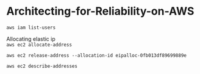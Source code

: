 # Architecting-for-Reliability-on-AWS

`aws iam list-users`  

Allocating elastic ip  
`aws ec2 allocate-address`  

`aws ec2 release-address --allocation-id eipalloc-0fb013df89699889e`  

`aws ec2 describe-addresses`  